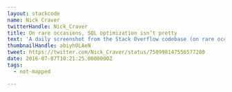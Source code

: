 ```yaml
---
layout: stackcode
name: Nick Craver
twitterHandle: Nick_Craver
title: On rare occasions, SQL optimization isn’t pretty
text: 'A daily screenshot from the Stack Overflow codebase (on rare occasions, SQL optimization isn’t pretty). '
thumbnailHandle: abiyh0LAeN
tweet: https://twitter.com/Nick_Craver/status/750998147556577280
date: 2016-07-07T10:21:25.0000000Z
tags:
  - not-mapped

---
```

